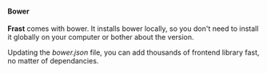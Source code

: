 #### Bower

**Frast** comes with bower. It installs bower locally, so you don't need to install it globally on your computer or bother about the version.

Updating the _bower.json_ file, you can add thousands of frontend library fast, no matter of dependancies.
